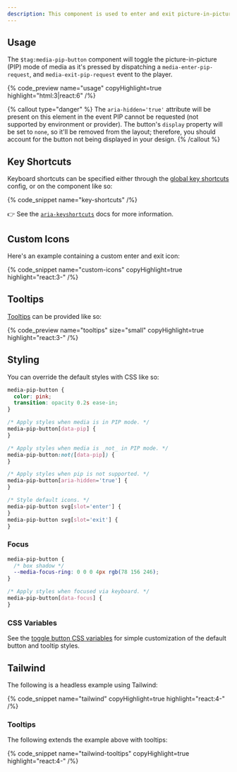 ```yaml
---
description: This component is used to enter and exit picture-in-picture mode.
---
```


## Usage

The `$tag:media-pip-button` component will toggle the picture-in-picture (PIP) mode of media as it's
pressed by dispatching a `media-enter-pip-request`, and `media-exit-pip-request`
event to the player.

{% code_preview name="usage" copyHighlight=true highlight="html:3|react:6" /%}

{% callout type="danger" %}
The `aria-hidden='true'` attribute will be present on this element in the event PIP cannot be
requested (not supported by environment or provider). The button's `display` property will be
set to `none`, so it'll be removed from the layout; therefore, you should account for the button
not being displayed in your design.
{% /callout %}

## Key Shortcuts

Keyboard shortcuts can be specified either through the
[global key shortcuts](/docs/player/core-concepts/keyboard#configuring-shortcuts) config, or on the
component like so:

{% code_snippet name="key-shortcuts" /%}

👉 See the [`aria-keyshortcuts`](https://developer.mozilla.org/en-US/docs/Web/Accessibility/ARIA/Attributes/aria-keyshortcuts)
docs for more information.

## Custom Icons

Here's an example containing a custom enter and exit icon:

{% code_snippet name="custom-icons" copyHighlight=true highlight="react:3-" /%}

## Tooltips

[Tooltips](https://developer.mozilla.org/en-US/docs/Web/Accessibility/ARIA/Roles/tooltip_role) can
be provided like so:

{% code_preview name="tooltips" size="small" copyHighlight=true highlight="react:3-" /%}

## Styling

You can override the default styles with CSS like so:

```css {% copy=true %}
media-pip-button {
  color: pink;
  transition: opacity 0.2s ease-in;
}

/* Apply styles when media is in PIP mode. */
media-pip-button[data-pip] {
}

/* Apply styles when media is _not_ in PIP mode. */
media-pip-button:not([data-pip]) {
}

/* Apply styles when pip is not supported. */
media-pip-button[aria-hidden='true'] {
}

/* Style default icons. */
media-pip-button svg[slot='enter'] {
}
media-pip-button svg[slot='exit'] {
}
```

### Focus

```css {% copy=true %}
media-pip-button {
  /* box shadow */
  --media-focus-ring: 0 0 0 4px rgb(78 156 246);
}

/* Apply styles when focused via keyboard. */
media-pip-button[data-focus] {
}
```

### CSS Variables

See the [toggle button CSS variables](/docs/player/components/buttons/toggle-button#css-variables)
for simple customization of the default button and tooltip styles.

## Tailwind

The following is a headless example using Tailwind:

{% code_snippet name="tailwind" copyHighlight=true highlight="react:4-" /%}

### Tooltips

The following extends the example above with tooltips:

{% code_snippet name="tailwind-tooltips" copyHighlight=true highlight="react:4-" /%}
